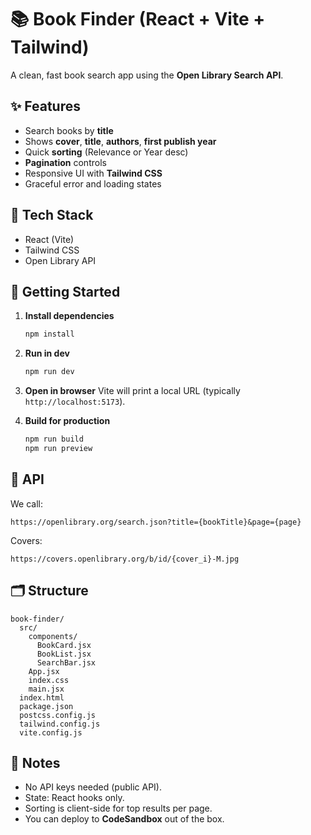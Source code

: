 # 📚 Book Finder (React + Vite + Tailwind)

A clean, fast book search app using the **Open Library Search API**.

## ✨ Features

- Search books by **title**
- Shows **cover**, **title**, **authors**, **first publish year**
- Quick **sorting** (Relevance or Year desc)
- **Pagination** controls
- Responsive UI with **Tailwind CSS**
- Graceful error and loading states

## 🧰 Tech Stack

- React (Vite)
- Tailwind CSS
- Open Library API

## 🚀 Getting Started

1. **Install dependencies**

   ```bash
   npm install
   ```

2. **Run in dev**

   ```bash
   npm run dev
   ```

3. **Open in browser**
   Vite will print a local URL (typically `http://localhost:5173`).

4. **Build for production**
   ```bash
   npm run build
   npm run preview
   ```

## 🔗 API

We call:

```
https://openlibrary.org/search.json?title={bookTitle}&page={page}
```

Covers:

```
https://covers.openlibrary.org/b/id/{cover_i}-M.jpg
```

## 🗂 Structure

```
book-finder/
  src/
    components/
      BookCard.jsx
      BookList.jsx
      SearchBar.jsx
    App.jsx
    index.css
    main.jsx
  index.html
  package.json
  postcss.config.js
  tailwind.config.js
  vite.config.js
```

## 📝 Notes

- No API keys needed (public API).
- State: React hooks only.
- Sorting is client-side for top results per page.
- You can deploy to **CodeSandbox** out of the box.

